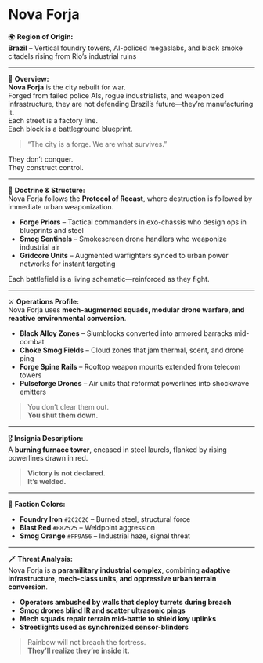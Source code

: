 # Nova Forja

🌍 **Region of Origin:**  
**Brazil** – Vertical foundry towers, AI-policed megaslabs, and black smoke citadels rising from Rio’s industrial ruins

---

🎴 **Overview:**  
**Nova Forja** is the city rebuilt for war.  
Forged from failed police AIs, rogue industrialists, and weaponized infrastructure, they are not defending Brazil’s future—they’re manufacturing it.  
Each street is a factory line.  
Each block is a battleground blueprint.

> “The city is a forge. We are what survives.”

They don’t conquer.  
They construct control.

---

🧠 **Doctrine & Structure:**  
Nova Forja follows the **Protocol of Recast**, where destruction is followed by immediate urban weaponization.

- **Forge Priors** – Tactical commanders in exo-chassis who design ops in blueprints and steel  
- **Smog Sentinels** – Smokescreen drone handlers who weaponize industrial air  
- **Gridcore Units** – Augmented warfighters synced to urban power networks for instant targeting

Each battlefield is a living schematic—reinforced as they fight.

---

⚔️ **Operations Profile:**  
Nova Forja uses **mech-augmented squads, modular drone warfare, and reactive environmental conversion**.

- **Black Alloy Zones** – Slumblocks converted into armored barracks mid-combat  
- **Choke Smog Fields** – Cloud zones that jam thermal, scent, and drone ping  
- **Forge Spine Rails** – Rooftop weapon mounts extended from telecom towers  
- **Pulseforge Drones** – Air units that reformat powerlines into shockwave emitters

> You don’t clear them out.  
> **You shut them down.**

---

🎖️ **Insignia Description:**  
A **burning furnace tower**, encased in steel laurels, flanked by rising powerlines drawn in red.

> **Victory is not declared.  
> It’s welded.**

---

🎨 **Faction Colors:**

- **Foundry Iron** `#2C2C2C` – Burned steel, structural force  
- **Blast Red** `#B82525` – Weldpoint aggression  
- **Smog Orange** `#FF9A56` – Industrial haze, signal threat

---

🗡️ **Threat Analysis:**  
Nova Forja is a **paramilitary industrial complex**, combining **adaptive infrastructure, mech-class units, and oppressive urban terrain conversion**.

- **Operators ambushed by walls that deploy turrets during breach**  
- **Smog drones blind IR and scatter ultrasonic pings**  
- **Mech squads repair terrain mid-battle to shield key uplinks**  
- **Streetlights used as synchronized sensor-blinders**

> Rainbow will not breach the fortress.  
> **They’ll realize they’re inside it.**
